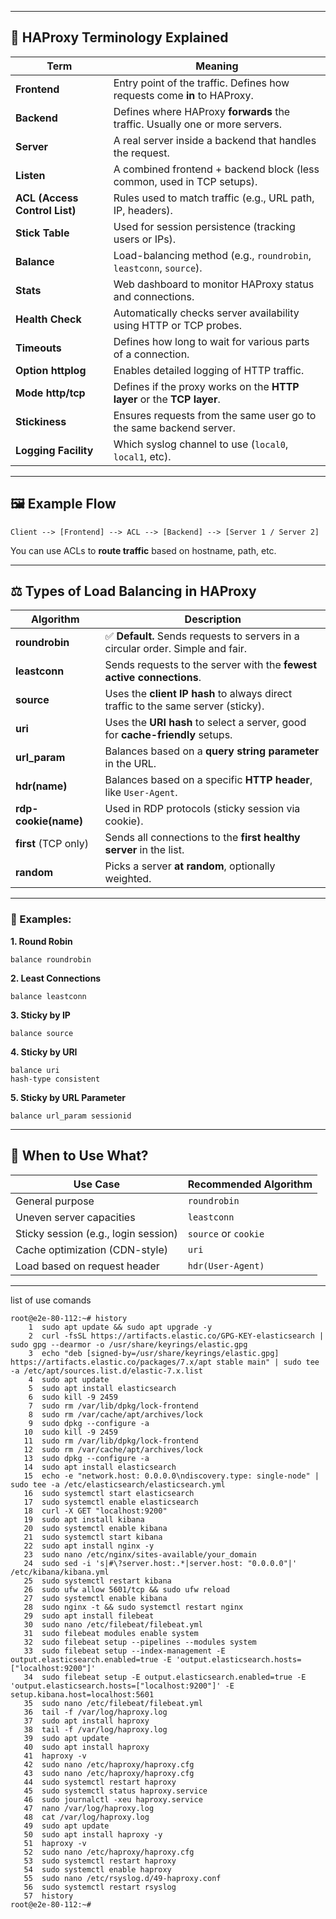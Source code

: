 
---

## 🔑 HAProxy Terminology Explained

| **Term**             | **Meaning**                                                                 |
|----------------------|------------------------------------------------------------------------------|
| **Frontend**         | Entry point of the traffic. Defines how requests come **in** to HAProxy.    |
| **Backend**          | Defines where HAProxy **forwards** the traffic. Usually one or more servers.|
| **Server**           | A real server inside a backend that handles the request.                    |
| **Listen**           | A combined frontend + backend block (less common, used in TCP setups).      |
| **ACL (Access Control List)** | Rules used to match traffic (e.g., URL path, IP, headers).          |
| **Stick Table**      | Used for session persistence (tracking users or IPs).                       |
| **Balance**          | Load-balancing method (e.g., `roundrobin`, `leastconn`, `source`).          |
| **Stats**            | Web dashboard to monitor HAProxy status and connections.                    |
| **Health Check**     | Automatically checks server availability using HTTP or TCP probes.          |
| **Timeouts**         | Defines how long to wait for various parts of a connection.                 |
| **Option httplog**   | Enables detailed logging of HTTP traffic.                                   |
| **Mode http/tcp**    | Defines if the proxy works on the **HTTP layer** or the **TCP layer**.      |
| **Stickiness**       | Ensures requests from the same user go to the same backend server.          |
| **Logging Facility** | Which syslog channel to use (`local0`, `local1`, etc).                      |

---

## 🖼️ Example Flow

```
Client --> [Frontend] --> ACL --> [Backend] --> [Server 1 / Server 2]
```

You can use ACLs to **route traffic** based on hostname, path, etc.

---

## ⚖️ Types of Load Balancing in HAProxy

| **Algorithm**       | **Description**                                                                 |
|---------------------|----------------------------------------------------------------------------------|
| **roundrobin**      | ✅ **Default.** Sends requests to servers in a circular order. Simple and fair. |
| **leastconn**       | Sends requests to the server with the **fewest active connections**.             |
| **source**          | Uses the **client IP hash** to always direct traffic to the same server (sticky).|
| **uri**             | Uses the **URI hash** to select a server, good for **cache-friendly** setups.   |
| **url_param**       | Balances based on a **query string parameter** in the URL.                      |
| **hdr(name)**       | Balances based on a specific **HTTP header**, like `User-Agent`.               |
| **rdp-cookie(name)**| Used in RDP protocols (sticky session via cookie).                              |
| **first** (TCP only)| Sends all connections to the **first healthy server** in the list.              |
| **random**          | Picks a server **at random**, optionally weighted.                              |

---

### 📝 Examples:

**1. Round Robin**
```haproxy
balance roundrobin
```

**2. Least Connections**
```haproxy
balance leastconn
```

**3. Sticky by IP**
```haproxy
balance source
```

**4. Sticky by URI**
```haproxy
balance uri
hash-type consistent
```

**5. Sticky by URL Parameter**
```haproxy
balance url_param sessionid
```

---

## 🤔 When to Use What?

| Use Case                               | Recommended Algorithm   |
|----------------------------------------|--------------------------|
| General purpose                        | `roundrobin`             |
| Uneven server capacities               | `leastconn`              |
| Sticky session (e.g., login session)   | `source` or `cookie`     |
| Cache optimization (CDN-style)         | `uri`                    |
| Load based on request header           | `hdr(User-Agent)`        |

---

list of use comands 
```
root@e2e-80-112:~# history
    1  sudo apt update && sudo apt upgrade -y
    2  curl -fsSL https://artifacts.elastic.co/GPG-KEY-elasticsearch | sudo gpg --dearmor -o /usr/share/keyrings/elastic.gpg
    3  echo "deb [signed-by=/usr/share/keyrings/elastic.gpg] https://artifacts.elastic.co/packages/7.x/apt stable main" | sudo tee -a /etc/apt/sources.list.d/elastic-7.x.list
    4  sudo apt update
    5  sudo apt install elasticsearch
    6  sudo kill -9 2459
    7  sudo rm /var/lib/dpkg/lock-frontend
    8  sudo rm /var/cache/apt/archives/lock
    9  sudo dpkg --configure -a
   10  sudo kill -9 2459
   11  sudo rm /var/lib/dpkg/lock-frontend
   12  sudo rm /var/cache/apt/archives/lock
   13  sudo dpkg --configure -a
   14  sudo apt install elasticsearch
   15  echo -e "network.host: 0.0.0.0\ndiscovery.type: single-node" | sudo tee -a /etc/elasticsearch/elasticsearch.yml
   16  sudo systemctl start elasticsearch
   17  sudo systemctl enable elasticsearch
   18  curl -X GET "localhost:9200"
   19  sudo apt install kibana
   20  sudo systemctl enable kibana
   21  sudo systemctl start kibana
   22  sudo apt install nginx -y
   23  sudo nano /etc/nginx/sites-available/your_domain
   24  sudo sed -i 's|#\?server.host:.*|server.host: "0.0.0.0"|' /etc/kibana/kibana.yml
   25  sudo systemctl restart kibana
   26  sudo ufw allow 5601/tcp && sudo ufw reload
   27  sudo systemctl enable kibana
   28  sudo nginx -t && sudo systemctl restart nginx
   29  sudo apt install filebeat
   30  sudo nano /etc/filebeat/filebeat.yml
   31  sudo filebeat modules enable system
   32  sudo filebeat setup --pipelines --modules system
   33  sudo filebeat setup --index-management -E output.elasticsearch.enabled=true -E 'output.elasticsearch.hosts=["localhost:9200"]'
   34  sudo filebeat setup -E output.elasticsearch.enabled=true -E 'output.elasticsearch.hosts=["localhost:9200"]' -E setup.kibana.host=localhost:5601
   35  sudo nano /etc/filebeat/filebeat.yml
   36  tail -f /var/log/haproxy.log
   37  sudo apt install haproxy
   38  tail -f /var/log/haproxy.log
   39  sudo apt update
   40  sudo apt install haproxy
   41  haproxy -v
   42  sudo nano /etc/haproxy/haproxy.cfg
   43  sudo nano /etc/haproxy/haproxy.cfg
   44  sudo systemctl restart haproxy
   45  sudo systemctl status haproxy.service
   46  sudo journalctl -xeu haproxy.service
   47  nano /var/log/haproxy.log
   48  cat /var/log/haproxy.log
   49  sudo apt update
   50  sudo apt install haproxy -y
   51  haproxy -v
   52  sudo nano /etc/haproxy/haproxy.cfg
   53  sudo systemctl restart haproxy
   54  sudo systemctl enable haproxy
   55  sudo nano /etc/rsyslog.d/49-haproxy.conf
   56  sudo systemctl restart rsyslog
   57  history
root@e2e-80-112:~# 
```
